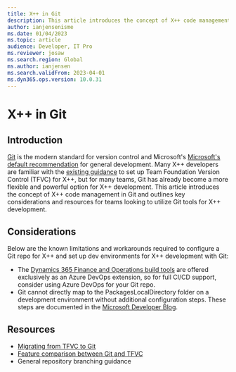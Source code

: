 ```yaml
---
title: X++ in Git
description: This article introduces the concept of X++ code management in Git and outlines key considerations for teams looking to utilize Git tools for X++ development.
author: ianjensenisme
ms.date: 01/04/2023
ms.topic: article
audience: Developer, IT Pro
ms.reviewer: josaw
ms.search.region: Global
ms.author: ianjensen
ms.search.validFrom: 2023-04-01
ms.dyn365.ops.version: 10.0.31
---
```


# X++ in Git

## Introduction

[Git](https://learn.microsoft.com/en-us/devops/develop/git/what-is-git) is the modern standard for version control and Microsoft's [Microsoft's default recommendation](https://learn.microsoft.com/en-us/azure/devops/repos/tfvc/comparison-git-tfvc?view=azure-devops#which-version-control-system-should-i-use) for general development. Many X++ developers are familiar with the [existing guidance](https://learn.microsoft.com/en-us/dynamics365/fin-ops-core/dev-itpro/dev-tools/version-control-metadata-navigation) to set up Team Foundation Version Control (TFVC) for X++, but for many teams, Git has already become a more flexible and powerful option for X++ development. This article introduces the concept of X++ code management in Git and outlines key considerations and resources for teams looking to utilize Git tools for X++ development.

## Considerations

Below are the known limitations and workarounds required to configure a Git repo for X++ and set up dev environments for X++ development with Git:

- The [Dynamics 365 Finance and Operations build tools](https://marketplace.visualstudio.com/items?itemName=Dyn365FinOps.dynamics365-finops-tools) are offered exclusively as an Azure DevOps extension, so for full CI/CD support, consider using Azure DevOps for your Git repo.
- Git cannot directly map to the PackagesLocalDirectory folder on a development environment without additional configuration steps. These steps are documented in the [Microsoft Developer Blog](https://devblogs.microsoft.com/cse/2022/06/14/xpp-and-git/).

## Resources

- [Migrating from TFVC to Git](https://learn.microsoft.com/en-us/devops/develop/git/migrate-from-tfvc-to-git)
- [Feature comparison between Git and TFVC](https://learn.microsoft.com/en-us/azure/devops/repos/tfvc/comparison-git-tfvc?view=azure-devops)
- General repository branching guidance
